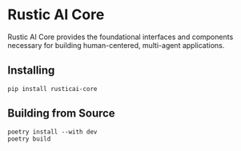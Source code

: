 # Rustic AI Core

Rustic AI Core provides the foundational interfaces and components necessary for building human-centered, multi-agent
applications. 

## Installing

```shell
pip install rusticai-core
```

## Building from Source

```shell
poetry install --with dev
poetry build
```
